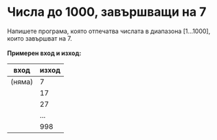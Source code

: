 # Числа до 1000, завършващи на 7
Напишете програма, която отпечатва числата в диапазона [1…1000], които завършват на 7.
<br/>
<br/>
<b>Примерен вход и изход:</b>
<table>
<thead><tr><th>вход</th><th>изход</th></tr></thead><tbody>
 <tr><td>(няма)</td><td>7</td></tr>
 <tr><td>&nbsp;</td><td>17</td></tr>
 <tr><td>&nbsp;</td><td>27</td></tr>
 <tr><td>&nbsp;</td><td>...</td></tr>
 <tr><td>&nbsp;</td><td>998</td></tr>
</tbody></table>
